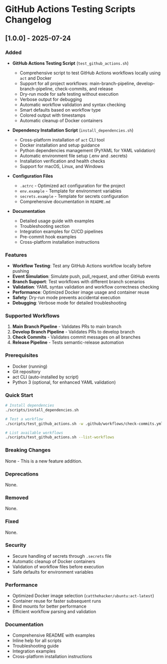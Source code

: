 # GitHub Actions Testing Scripts Changelog

## [1.0.0] - 2025-07-24

### Added

- **GitHub Actions Testing Script** (`test_github_actions.sh`)

  - Comprehensive script to test GitHub Actions workflows locally using `act` and Docker
  - Support for all project workflows: main-branch-pipeline, develop-branch-pipeline, check-commits, and release
  - Dry-run mode for safe testing without execution
  - Verbose output for debugging
  - Automatic workflow validation and syntax checking
  - Smart defaults based on workflow type
  - Colored output with timestamps
  - Automatic cleanup of Docker containers

- **Dependency Installation Script** (`install_dependencies.sh`)

  - Cross-platform installation of `act` CLI tool
  - Docker installation and setup guidance
  - Python dependencies management (PyYAML for YAML validation)
  - Automatic environment file setup (.env and .secrets)
  - Installation verification and health checks
  - Support for macOS, Linux, and Windows

- **Configuration Files**

  - `.actrc` - Optimized act configuration for the project
  - `env.example` - Template for environment variables
  - `secrets.example` - Template for secrets configuration
  - Comprehensive documentation in `README.md`

- **Documentation**
  - Detailed usage guide with examples
  - Troubleshooting section
  - Integration examples for CI/CD pipelines
  - Pre-commit hook examples
  - Cross-platform installation instructions

### Features

- **Workflow Testing**: Test any GitHub Actions workflow locally before pushing
- **Event Simulation**: Simulate push, pull_request, and other GitHub events
- **Branch Support**: Test workflows with different branch scenarios
- **Validation**: YAML syntax validation and workflow correctness checking
- **Performance**: Optimized Docker image usage and container reuse
- **Safety**: Dry-run mode prevents accidental execution
- **Debugging**: Verbose mode for detailed troubleshooting

### Supported Workflows

1. **Main Branch Pipeline** - Validates PRs to main branch
2. **Develop Branch Pipeline** - Validates PRs to develop branch
3. **Check Commits** - Validates commit messages on all branches
4. **Release Pipeline** - Tests semantic-release automation

### Prerequisites

- Docker (running)
- Git repository
- act CLI (auto-installed by script)
- Python 3 (optional, for enhanced YAML validation)

### Quick Start

```bash
# Install dependencies
./scripts/install_dependencies.sh

# Test a workflow
./scripts/test_github_actions.sh -w .github/workflows/check-commits.yml --dry-run

# List available workflows
./scripts/test_github_actions.sh --list-workflows
```

### Breaking Changes

None - This is a new feature addition.

### Deprecations

None.

### Removed

None.

### Fixed

None.

### Security

- Secure handling of secrets through `.secrets` file
- Automatic cleanup of Docker containers
- Validation of workflow files before execution
- Safe defaults for environment variables

### Performance

- Optimized Docker image selection (`catthehacker/ubuntu:act-latest`)
- Container reuse for faster subsequent runs
- Bind mounts for better performance
- Efficient workflow parsing and validation

### Documentation

- Comprehensive README with examples
- Inline help for all scripts
- Troubleshooting guide
- Integration examples
- Cross-platform installation instructions

